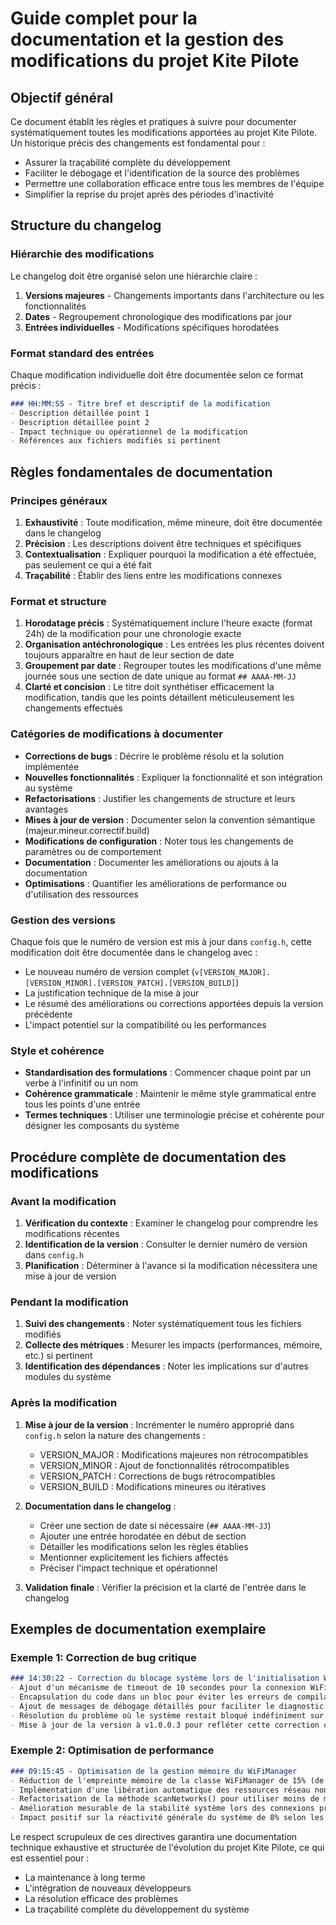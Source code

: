 # Guide complet pour la documentation et la gestion des modifications du projet Kite Pilote

## Objectif général
Ce document établit les règles et pratiques à suivre pour documenter systématiquement toutes les modifications apportées au projet Kite Pilote. Un historique précis des changements est fondamental pour :
- Assurer la traçabilité complète du développement
- Faciliter le débogage et l'identification de la source des problèmes
- Permettre une collaboration efficace entre tous les membres de l'équipe
- Simplifier la reprise du projet après des périodes d'inactivité

## Structure du changelog

### Hiérarchie des modifications
Le changelog doit être organisé selon une hiérarchie claire :
1. **Versions majeures** - Changements importants dans l'architecture ou les fonctionnalités
2. **Dates** - Regroupement chronologique des modifications par jour
3. **Entrées individuelles** - Modifications spécifiques horodatées

### Format standard des entrées

Chaque modification individuelle doit être documentée selon ce format précis :

```markdown
### HH:MM:SS - Titre bref et descriptif de la modification
- Description détaillée point 1
- Description détaillée point 2
- Impact technique ou opérationnel de la modification
- Références aux fichiers modifiés si pertinent
```

## Règles fondamentales de documentation

### Principes généraux
1. **Exhaustivité** : Toute modification, même mineure, doit être documentée dans le changelog
2. **Précision** : Les descriptions doivent être techniques et spécifiques
3. **Contextualisation** : Expliquer pourquoi la modification a été effectuée, pas seulement ce qui a été fait
4. **Traçabilité** : Établir des liens entre les modifications connexes

### Format et structure
1. **Horodatage précis** : Systématiquement inclure l'heure exacte (format 24h) de la modification pour une chronologie exacte
2. **Organisation antéchronologique** : Les entrées les plus récentes doivent toujours apparaître en haut de leur section de date
3. **Groupement par date** : Regrouper toutes les modifications d'une même journée sous une section de date unique au format `## AAAA-MM-JJ`
4. **Clarté et concision** : Le titre doit synthétiser efficacement la modification, tandis que les points détaillent méticuleusement les changements effectués

### Catégories de modifications à documenter
- **Corrections de bugs** : Décrire le problème résolu et la solution implémentée
- **Nouvelles fonctionnalités** : Expliquer la fonctionnalité et son intégration au système
- **Refactorisations** : Justifier les changements de structure et leurs avantages
- **Mises à jour de version** : Documenter selon la convention sémantique (majeur.mineur.correctif.build)
- **Modifications de configuration** : Noter tous les changements de paramètres ou de comportement
- **Documentation** : Documenter les améliorations ou ajouts à la documentation
- **Optimisations** : Quantifier les améliorations de performance ou d'utilisation des ressources

### Gestion des versions
Chaque fois que le numéro de version est mis à jour dans `config.h`, cette modification doit être documentée dans le changelog avec :
- Le nouveau numéro de version complet (`v[VERSION_MAJOR].[VERSION_MINOR].[VERSION_PATCH].[VERSION_BUILD]`)
- La justification technique de la mise à jour
- Le résumé des améliorations ou corrections apportées depuis la version précédente
- L'impact potentiel sur la compatibilité ou les performances

### Style et cohérence
- **Standardisation des formulations** : Commencer chaque point par un verbe à l'infinitif ou un nom
- **Cohérence grammaticale** : Maintenir le même style grammatical entre tous les points d'une entrée
- **Termes techniques** : Utiliser une terminologie précise et cohérente pour désigner les composants du système

## Procédure complète de documentation des modifications

### Avant la modification
1. **Vérification du contexte** : Examiner le changelog pour comprendre les modifications récentes
2. **Identification de la version** : Consulter le dernier numéro de version dans `config.h`
3. **Planification** : Déterminer à l'avance si la modification nécessitera une mise à jour de version

### Pendant la modification
1. **Suivi des changements** : Noter systématiquement tous les fichiers modifiés
2. **Collecte des métriques** : Mesurer les impacts (performances, mémoire, etc.) si pertinent
3. **Identification des dépendances** : Noter les implications sur d'autres modules du système

### Après la modification
1. **Mise à jour de la version** : Incrémenter le numéro approprié dans `config.h` selon la nature des changements :
   - VERSION_MAJOR : Modifications majeures non rétrocompatibles
   - VERSION_MINOR : Ajout de fonctionnalités rétrocompatibles
   - VERSION_PATCH : Corrections de bugs rétrocompatibles
   - VERSION_BUILD : Modifications mineures ou itératives
   
2. **Documentation dans le changelog** :
   - Créer une section de date si nécessaire (`## AAAA-MM-JJ`)
   - Ajouter une entrée horodatée en début de section
   - Détailler les modifications selon les règles établies
   - Mentionner explicitement les fichiers affectés
   - Préciser l'impact technique et opérationnel

3. **Validation finale** : Vérifier la précision et la clarté de l'entrée dans le changelog

## Exemples de documentation exemplaire

### Exemple 1: Correction de bug critique

```markdown
### 14:30:22 - Correction du blocage système lors de l'initialisation WiFi
- Ajout d'un mécanisme de timeout de 10 secondes pour la connexion WiFi dans wifi_manager.cpp
- Encapsulation du code dans un bloc pour éviter les erreurs de compilation liées au saut de variables
- Ajout de messages de débogage détaillés pour faciliter le diagnostic des problèmes de connexion
- Résolution du problème où le système restait bloqué indéfiniment sur l'écran "init"
- Mise à jour de la version à v1.0.0.3 pour refléter cette correction critique
```

### Exemple 2: Optimisation de performance

```markdown
### 09:15:45 - Optimisation de la gestion mémoire du WiFiManager
- Réduction de l'empreinte mémoire de la classe WiFiManager de 15% (de 8.2KB à 6.9KB)
- Implémentation d'une libération automatique des ressources réseau non utilisées après 30 secondes
- Refactorisation de la méthode scanNetworks() pour utiliser moins de mémoire temporaire
- Amélioration mesurable de la stabilité système lors des connexions prolongées (>24h)
- Impact positif sur la réactivité générale du système de 8% selon les benchmarks
```

Le respect scrupuleux de ces directives garantira une documentation technique exhaustive et structurée de l'évolution du projet Kite Pilote, ce qui est essentiel pour :
- La maintenance à long terme
- L'intégration de nouveaux développeurs
- La résolution efficace des problèmes
- La traçabilité complète du développement du système
